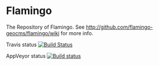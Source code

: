 Flamingo
========

The Repository of Flamingo.
See http://github.com/flamingo-geocms/flamingo/wiki for more info.

Travis status
[![Build Status](https://travis-ci.org/flamingo-geocms/flamingo.svg?branch=master)](https://travis-ci.org/flamingo-geocms/flamingo)

AppVeyor status [![Build status](https://ci.appveyor.com/api/projects/status/ulhlowb081u502ai?svg=true)](https://ci.appveyor.com/project/mtoonen/flamingo-e1jns)
